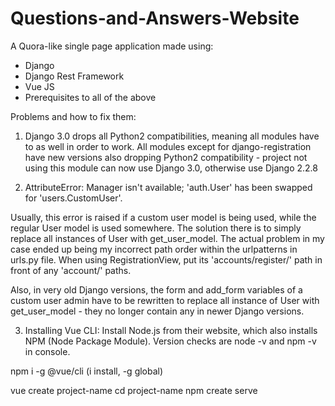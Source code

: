 # Questions-and-Answers-Website

A Quora-like single page application made using:
- Django
- Django Rest Framework
- Vue JS
- Prerequisites to all of the above

Problems and how to fix them:

1) Django 3.0 drops all Python2 compatibilities, meaning all modules have to
as well in order to work. All modules except for django-registration have new
versions also dropping Python2 compatibility - project not using this module
can now use Django 3.0, otherwise use Django 2.2.8

2) AttributeError: Manager isn't available; 'auth.User' has been swapped
for 'users.CustomUser'.

Usually, this error is raised if a custom user model is being used, while
the regular User model is used somewhere. The solution there is to simply
replace all instances of User with get_user_model.
The actual problem in my case ended up being my incorrect path order within
the urlpatterns in urls.py file.
When using RegistrationView, put its 'accounts/register/' path in front of
any 'account/' paths.

Also, in very old Django versions, the form and add_form variables of a custom
user admin have to be rewritten to replace all instance of User with
get_user_model - they no longer contain any in newer Django versions.

3) Installing Vue CLI: Install Node.js from their website, which also installs
NPM (Node Package Module). Version checks are node -v and npm -v in console.

npm i -g @vue/cli   (i install, -g global)

vue create project-name
cd project-name
npm create serve
